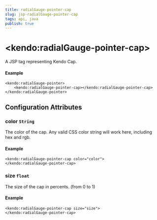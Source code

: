 ```yaml
---
title: radialGauge-pointer-cap
slug: jsp-radialGauge-pointer-cap
tags: api, java
publish: true
---
```


# \<kendo:radialGauge-pointer-cap\>
A JSP tag representing Kendo Cap.

#### Example
    <kendo:radialGauge-pointer>
        <kendo:radialGauge-pointer-cap></kendo:radialGauge-pointer-cap>
    </kendo:radialGauge-pointer>


## Configuration Attributes


### color `String`

The color of the cap.
Any valid CSS color string will work here, including hex and rgb.

#### Example
    <kendo:radialGauge-pointer-cap color="color">
    </kendo:radialGauge-pointer-cap>



### size `float`

The size of the cap in percents. (from 0 to 1)

#### Example
    <kendo:radialGauge-pointer-cap size="size">
    </kendo:radialGauge-pointer-cap>


